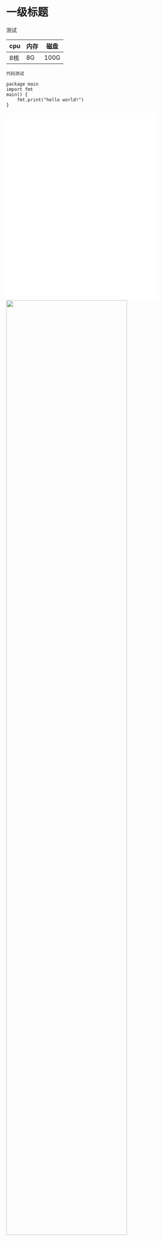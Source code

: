 # 一级标题

测试

|cpu |内存 |磁盘 |
|  - |  -  |  -  |
| 8核| 8G | 100G |

`代码测试`

```
package main
import fmt
main() {
    fmt.print("hello world!")
}
```
<iframe width="80%" height="500" src="//player.bilibili.com/player.html?aid=26457728&bvid=BV1As411W7h3&cid=45474759&page=1" scrolling="no" border="0" frameborder="no" framespacing="0" allowfullscreen="true"> </iframe>

<img src="https://t7.baidu.com/it/u=1595072465,3644073269&fm=193&f=GIF" width="80%" height="80%" >
